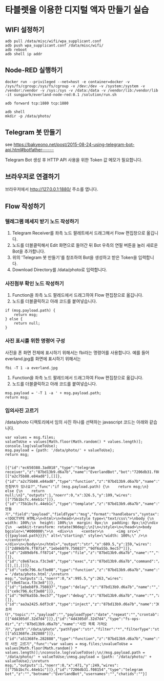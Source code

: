 # 타블렛을 이용한 디지털 액자 만들기 실습

## WIFI 설정하기

```
adb pull /data/misc/wifi/wpa_supplicant.conf
adb push wpa_supplicant.conf /data/misc/wifi/
adb reboot
adb shell ip addr
```

## Node-RED 실행하기

```
docker run --privileged --net=host -e container=docker -v /sys/fs/cgroup:/sys/fs/cgroup -v /dev:/dev -v /system:/system -v /vendor:/vendor -v /sys:/sys -v /data:/data -v /vendor/lib:/vendor/lib -it sungpark/everland-node-red:0.1 /solution/run.sh

adb forward tcp:1880 tcp:1880

adb shell
mkdir -p /data/photo/
```

## Telegram 봇 만들기

see https://bakyeono.net/post/2015-08-24-using-telegram-bot-api.html#botfather------

Telegram Bot 생성 후 HTTP API 사용을 위한 Token 값 메모가 필요합니다.

## 브라우저로 연결하기

브라우저에서 http://127.0.0.1:1880/ 주소를 엽니다.

## Flow 작성하기

### 텔레그램 메세지 받기 노드 작성하기

1. Telegram Receiver를 좌측 노드 팔레트에서 드래그해서 Flow 편집창으로 옮깁니다.
1. 노드를 더블클릭해서 Edit 화면으로 들어간 뒤 Bot 우측의 연필 버튼을 눌러 새로운 Bot을 추가합니다.
1. 위의 'Telegram 봇 만들기'를 참조하여 Bot을 생성하고 받은 Token을 입력합니다.
1. Download Directory를 /data/photo로 입력합니다.

### 사진첨부 확인 노드 작성하기

1. Function을 좌측 노드 팔레드에서 드래그하여 Flow 편집창으로 옮깁니다.
1. 노드를 더블클릭하고 아래 코드를 붙여넣습니다.

```
if (msg.payload.path) {
    return msg;
} else {
    return null;
}
```

### 사진 표시를 위한 명령어 구성
사진을 폰 화면 전체에 표시하기 위해서는 fbi라는 명령어를 사용합니다. 예를 들어 everland.jpg를 화면에 표시하기 위해서는

```
fbi -T 1 -a everland.jpg
```

1. Function을 좌측 노드 팔레드에서 드래그하여 Flow 편집창으로 옮깁니다.
1. 노드를 더블클릭하고 아래 코드를 붙여넣습니다.

```
msg.payload = '-T 1 -a ' + msg.payload.path;
return msg;
```

### 임의사진 고르기
/data/photo 디렉토리에서 임의 사진 하나를 선택하는 javascript 코드는 아래와 같습니다.
```
var values = msg.files;
valueToUse = values[Math.floor(Math.random() * values.length)];
console.log(valueToUse);
msg.payload = {path: '/data/photo/' + valueToUse};
return msg;
```

##
```
[{"id":"ec650388.3ad018","type":"telegram receiver","z":"87bd13b9.d6a7b","name":"EverlandBot","bot":"7206db31.f08154","saveDataDir":"/data/photo","x":117.5,"y":66,"wires":[["a2c75b88.e84ad8"],[]]},{"id":"a2c75b88.e84ad8","type":"function","z":"87bd13b9.d6a7b","name":"사진첨부가 있나요?","func":"if (msg.payload.path) {\n    return msg;\n} else {\n    return null;\n}","outputs":1,"noerr":0,"x":326.5,"y":109,"wires":[["75b1bcfc.44eb1c"]]},{"id":"75b1bcfc.44eb1c","type":"template","z":"87bd13b9.d6a7b","name":"HTML 만들기","field":"payload","fieldType":"msg","format":"handlebars","syntax":"mustache","template":"<!DOCTYPE HTML>\n<html>\n<head>\n<style type=\"text/css\">\nbody {\n  width: 100%;\n  height: 100%;\n  margin: 0px;\n  padding: 0px;\n}\ndiv {\n  -webkit-transform: rotate(90deg);\n}\n</style>\n</head>\n<body bgcolor=\"#000000\">\n  <div>\n    <center>\n      <img src=\"{{{payload.path}}}\" alt=\"starting\" style=\"width: 100%;\" />\n    </center>\n  </div>\n</body>\n</html>","output":"str","x":609.5,"y":159,"wires":[["2d89dbf6.ff8714","1ebeb8f9.750837","9df6a55b.9ec57"]]},{"id":"2d89dbf6.ff8714","type":"file","z":"87bd13b9.d6a7b","name":"","filename":"/data/photo.html","appendNewline":true,"createDir":true,"overwriteFile":"true","x":829.5,"y":185,"wires":[]},{"id":"c0e67aca.f3c3e8","type":"exec","z":"87bd13b9.d6a7b","command":"/root/webloader","addpay":true,"append":"","useSpawn":"false","timer":"","oldrc":false,"name":"","x":1193.5,"y":309.5,"wires":[[],[],[]]},{"id":"ce9c796.6cf3e08","type":"function","z":"87bd13b9.d6a7b","name":"/data/photo.html","func":"msg.payload = '/data/photo.html';\nreturn msg;","outputs":1,"noerr":0,"x":995.5,"y":263,"wires":[["c0e67aca.f3c3e8"]]},{"id":"1ebeb8f9.750837","type":"delay","z":"87bd13b9.d6a7b","name":"","pauseType":"delay","timeout":"1","timeoutUnits":"seconds","rate":"1","nbRateUnits":"1","rateUnits":"second","randomFirst":"1","randomLast":"5","randomUnits":"seconds","drop":false,"x":811.5,"y":217,"wires":[["ce9c796.6cf3e08"]]},{"id":"9df6a55b.9ec57","type":"debug","z":"87bd13b9.d6a7b","name":"","active":true,"console":"false","complete":"true","x":798.5,"y":106,"wires":[]},{"id":"aa3a2425.6df3c8","type":"inject","z":"87bd13b9.d6a7b","name":"30초마다","topic":"","payload":"","payloadType":"date","repeat":"","crontab":"","once":false,"x":121,"y":362,"wires":[["4d4305df.32d7d4"]]},{"id":"4d4305df.32d7d4","type":"fs-ops-dir","z":"87bd13b9.d6a7b","name":"사진 목록 가져오기","path":"/data/photo","pathType":"str","filter":"*","filterType":"str","dir":"files","dirType":"msg","x":285,"y":304,"wires":[["a51368fe.282888"]]},{"id":"a51368fe.282888","type":"function","z":"87bd13b9.d6a7b","name":"임의 사진 고르기","func":"var values = msg.files;\nvalueToUse = values[Math.floor(Math.random() * values.length)];\nconsole.log(valueToUse);\n//msg.payload.path = '/data/photo/' + valueToUse;\nmsg.payload = {path: '/data/photo/' + valueToUse};\nreturn msg;","outputs":1,"noerr":0,"x":471,"y":249,"wires":[["75b1bcfc.44eb1c"]]},{"id":"7206db31.f08154","type":"telegram bot","z":"","botname":"EverlandBot","usernames":"","chatids":""}]
```

